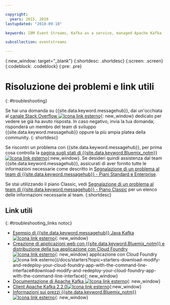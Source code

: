 ```yaml
---

copyright:
  years: 2015, 2019
lastupdated: "2018-09-10"

keywords: IBM Event Streams, Kafka as a service, managed Apache Kafka

subcollection: eventstreams

---
```


{:new_window: target="_blank"}
{:shortdesc: .shortdesc}
{:screen: .screen}
{:codeblock: .codeblock}
{:pre: .pre}



# Risoluzione dei problemi e link utili
{: #troubleshooting}

Se hai una domanda su {{site.data.keyword.messagehub}}, dai un'occhiata al
[canale Stack Overflow ![Icona link esterno](../../icons/launch-glyph.svg "Icona link esterno")](https://stackoverflow.com/questions/tagged/ibm-eventstreams){: new_window} dedicato per vedere se già ha avuto risposta.
In caso negativo, invia la tua domanda; risponderà un membro del team di sviluppo {{site.data.keyword.messagehub}} oppure la più ampia platea della community.
{: shortdesc}

Se riscontri un problema con {{site.data.keyword.messagehub}}, per prima cosa controlla la [pagina sugli stati di {{site.data.keyword.Bluemix_notm}} ![Icona link esterno](../../icons/launch-glyph.svg "Icona link esterno")](https://cloud.ibm.com/status?selected=status){:new_window}. Se desideri quindi assistenza dal team
{{site.data.keyword.messagehub}}, assicurati di aver fornito tutte le informazioni necessarie come descritto in [Segnalazione di un problema al team di {{site.data.keyword.messagehub}} - Piani Standard e Enterprise](/docs/services/EventStreams?topic=eventstreams-report_problem_enterprise#report_problem_enterprise).

Se stai utilizzando il piano Classic, vedi [Segnalazione di un problema al team di {{site.data.keyword.messagehub}} - Piano Classic](/docs/services/EventStreams?topic=eventstreams-report_problem#report_problem) per un elenco delle informazioni necessarie al team.
{:shortdesc}

## Link utili
{: #troubleshooting_links notoc}

*  [Esempio di {{site.data.keyword.messagehub}} Java Kafka ![Icona link esterno](../../icons/launch-glyph.svg "Icona link esterno")](https://github.com/ibm-messaging/event-streams-samples/tree/master/kafka-java-console-sample){: new_window}
*  [Creazione di applicazioni web con {{site.data.keyword.Bluemix_notm}} e distribuzione della tua applicazione con Cloud Foundry ![Icona link esterno](../../icons/launch-glyph.svg "Icona link esterno")](/docs/starters?topic=starters-download-modify-and-redeploy-your-cloud-foundry-app-with-the-command-line-interface#download-modify-and-redeploy-your-cloud-foundry-app-with-the-command-line-interface){: new_window}
   applicazione con Cloud Foundry ![Icona link esterno](../../icons/launch-glyph.svg "Icona link esterno")](/docs/starters?topic=starters-download-modify-and-redeploy-your-cloud-foundry-app-with-the-command-line-interface#download-modify-and-redeploy-your-cloud-foundry-app-with-the-command-line-interface){: new_window}
*  [Documentazione di Apache Kafka ![Icona link esterno](../../icons/launch-glyph.svg "Icona link esterno")](http://kafka.apache.org/documentation.html){: new_window}
*  [Client Apache Kafka 2.2.0![Icona link esterno](../../icons/launch-glyph.svg "Icona link esterno")](https://www.apache.org/dyn/closer.cgi?path=/kafka/2.2.0/kafka-2.2.0-src.tgz){:new_window}
*  [Informazioni sui prezzi {{site.data.keyword.Bluemix_notm}} ![Icona link esterno](../../icons/launch-glyph.svg "Icona link esterno")](/docs/billing-usage?topic=billing-usage-cost#cost){: new_window}


